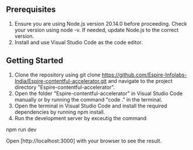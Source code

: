## Prerequisites

1. Ensure you are using Node.js version 20.14.0 before proceeding. Check your version using node -v. If needed, update Node.js to the correct version.
2. Install and use Visual Studio Code as the code editor.

## Getting Started

1. Clone the repository using git clone https://github.com/Espire-Infolabs-India/Espire-contentful-accelerator.git and navigate to the project directory "Espire-contentful-accelerator".
2. Open the folder "Espire-contentful-accelerator" in Visual Studio Code manually or by running the command "code ." in the terminal.
3. Open the terminal in Visual Studio Code and install the required dependencies by running npm install.
4. Run the development server by exceutig the command

npm run dev

Open [http://localhost:3000] with your browser to see the result.
